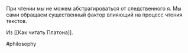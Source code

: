 При чтении мы не можем абстрагироваться от следственного я. Мы сами обращаем существенный фактор влияющий на процесс чтения текстов.

Из [[Как читать Платона]].

#philosophy